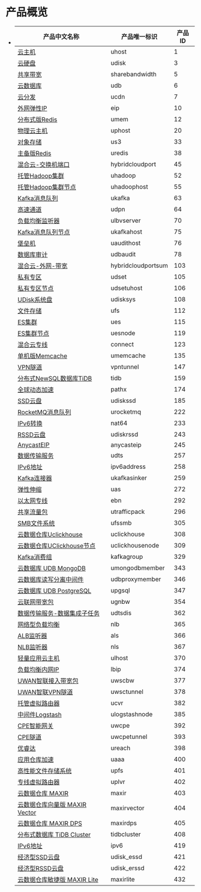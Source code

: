 # 产品概览

* | 产品中文名称                                                 | 产品唯一标识       | 产品ID |
     | ------------------------------------------------------------ | ------------------ | ------ |
     | [云主机](/cloudwatch/metric/uhost.md)                        | uhost              | 1      |
     | [云硬盘](/cloudwatch/metric/udisk.md)                        | udisk              | 3      |
     | [共享带宽](/cloudwatch/metric/sharebandwidth.md)             | sharebandwidth     | 5      |
     | [云数据库](/cloudwatch/metric/udb.md)                        | udb                | 6      |
     | [云分发](/cloudwatch/metric/ucdn.md)                         | ucdn               | 7      |
     | [外网弹性IP](/cloudwatch/metric/eip.md)                      | eip                | 10     |
     | [分布式版Redis](/cloudwatch/metric/umem.md)                  | umem               | 12     |
     | [物理云主机](/cloudwatch/metric/uphost.md)                   | uphost             | 20     |
     | [对象存储](/cloudwatch/metric/us3.md)                        | us3                | 33     |
     | [主备版Redis](/cloudwatch/metric/uredis.md)                  | uredis             | 38     |
     | [混合云-交换机端口](/cloudwatch/metric/hybridcloudport.md)   | hybridcloudport    | 45     |
     | [托管Hadoop集群](/cloudwatch/metric/uhadoop.md)              | uhadoop            | 52     |
     | [托管Hadoop集群节点](/cloudwatch/metric/uhadoophost.md)      | uhadoophost        | 55     |
     | [Kafka消息队列](/cloudwatch/metric/ukafka.md)                | ukafka             | 63     |
     | [高速通道](/cloudwatch/metric/udpn.md)                       | udpn               | 64     |
     | [负载均衡监听器](/cloudwatch/metric/ulbvserver.md)           | ulbvserver         | 70     |
     | [Kafka消息队列节点](/cloudwatch/metric/ukafkahost.md)        | ukafkahost         | 75     |
     | [堡垒机](/cloudwatch/metric/uaudithost.md)                   | uaudithost         | 76     |
     | [数据库审计](/cloudwatch/metric/udbaudit.md)                 | udbaudit           | 78     |
     | [混合云-外网-带宽](/cloudwatch/metric/hybridcloudportsum.md) | hybridcloudportsum | 103    |
     | [私有专区](/cloudwatch/metric/udset.md)                      | udset              | 105    |
     | [私有专区节点](/cloudwatch/metric/udsetuhost.md)             | udsetuhost         | 106    |
     | [UDisk系统盘](/cloudwatch/metric/udisksystem.md)             | udisksys           | 108    |
     | [文件存储](/cloudwatch/metric/ufs.md)                        | ufs                | 112    |
     | [ES集群](/cloudwatch/metric/ues.md)                          | ues                | 115    |
     | [ES集群节点](/cloudwatch/metric/uesnode.md)                  | uesnode            | 119    |
     | [混合云专线](/cloudwatch/metric/connect.md)                  | connect            | 123    |
     | [单机版Memcache](/cloudwatch/metric/umemcache.md)            | umemcache          | 135    |
     | [VPN隧道](/cloudwatch/metric/vpntunnel.md)                   | vpntunnel          | 147    |
     | [分布式NewSQL数据库TiDB](/cloudwatch/metric/tidb.md)         | tidb               | 159    |
     | [全球动态加速](/cloudwatch/metric/pathx.md)                  | pathx              | 174    |
     | [SSD云盘](/cloudwatch/metric/udiskssd.md)                    | udiskssd           | 185    |
     | [RocketMQ消息队列](/cloudwatch/metric/urocketmq.md)          | urocketmq          | 222    |
     | [IPv6转换](/cloudwatch/metric/nat64.md)                      | nat64              | 233    |
     | [RSSD云盘](/cloudwatch/metric/udiskrssd.md)                  | udiskrssd          | 243    |
     | [AnycastEIP](/cloudwatch/metric/anycasteip.md)               | anycasteip         | 245    |
     | [数据传输服务](/cloudwatch/metric/udts.md)                   | udts               | 257    |
     | [IPv6地址](/cloudwatch/metric/ipv6address.md)                | ipv6address        | 258    |
     | [Kafka连接器](/cloudwatch/metric/ukafkasinker.md)            | ukafkasinker       | 259    |
     | [弹性伸缩](/cloudwatch/metric/uas.md)                        | uas                | 272    |
     | [以太网专线](/cloudwatch/metric/ebn.md)                      | ebn                | 292    |
     | [共享流量包](/cloudwatch/metric/utrafficpack.md)             | utrafficpack       | 296    |
     | [SMB文件系统](/cloudwatch/metric/ufssmb.md)                  | ufssmb             | 305    |
     | [云数据仓库Uclickhouse](/cloudwatch/metric/uclickhouse.md)   | uclickhouse        | 308    |
     | [云数据仓库UClickhouse节点](/cloudwatch/metric/uclickhousenode.md) | uclickhousenode    | 309    |
     | [Kafka消费组](/cloudwatch/metric/kafkagroup.md)              | kafkagroup         | 329    |
     | [云数据库 UDB MongoDB](/cloudwatch/metric/umongodbmember.md) | umongodbmember     | 343    |
     | [云数据库读写分离中间件](/cloudwatch/metric/udbproxymember.md) | udbproxymember     | 346    |
     | [云数据库 UDB PostgreSQL](/cloudwatch/metric/upgsql.md)      | upgsql             | 347    |
     | [云联网带宽包](/cloudwatch/metric/ugnbw.md)                  | ugnbw              | 354    |
     | [数据传输服务-数据集成子任务](/cloudwatch/metric/udtsdis.md) | udtsdis            | 362    |
     | [网络型负载均衡](/cloudwatch/metric/nlb.md)                  | nlb                | 365    |
     | [ALB监听器](/cloudwatch/metric/als.md)                       | als                | 366    |
     | [NLB监听器](/cloudwatch/metric/nls.md)                       | nls                | 367    |
     | [轻量应用云主机](/cloudwatch/metric/ulhost.md)               | ulhost             | 370    |
     | [负载均衡内网IP](/cloudwatch/metric/lbip.md)                 | lbip               | 374    |
     | [UWAN智联接入带宽包](/cloudwatch/metric/uwscbw.md)           | uwscbw             | 377    |
     | [UWAN智联VPN隧道](/cloudwatch/metric/uwsctunnel.md)          | uwsctunnel         | 378    |
     | [托管虚拟路由器](/cloudwatch/metric/ucvr.md)                 | ucvr               | 382    |
     | [中间件Logstash](/cloudwatch/metric/ulogstashnode.md)        | ulogstashnode      | 385    |
     | [CPE智能网关](/cloudwatch/metric/uwcpe.md)                   | uwcpe              | 392    |
     | [CPE隧道](/cloudwatch/metric/uwcpetunnel.md)                 | uwcpetunnel        | 393    |
     | [优睿达](/cloudwatch/metric/ureach.md)                       | ureach             | 398    |
     | [应用仓库加速](/cloudwatch/metric/uaaa.md)                   | uaaa               | 400    |
     | [高性能文件存储系统](/cloudwatch/metric/upfs.md)             | upfs               | 401    |
     | [专线虚拟路由器](/cloudwatch/metric/uplvr.md)                | uplvr              | 402    |
     | [云数据仓库 MAXIR](/cloudwatch/metric/maxir.md)              | maxir              | 403    |
     | [云数据仓库向量版 MAXIR Vector](/cloudwatch/metric/maxirvector.md) | maxirvector        | 404    |
     | [云数据仓库 MAXIR DPS](/cloudwatch/metric/maxirdps.md)       | maxirdps           | 405    |
     | [分布式数据库 TiDB Cluster](/cloudwatch/metric/tidbcluster.md) | tidbcluster        | 408    |
     | [IPv6地址](/cloudwatch/metric/ipv6address.md)                | ipv6               | 419    |
     | [经济型SSD云盘](/cloudwatch/metric/udisk_essd.md)            | udisk_essd         | 421    |
     | [经济型RSSD云盘](/cloudwatch/metric/udisk_erssd.md)          | udisk_erssd        | 422    |
     | [云数据仓库敏捷版 MAXIR Lite](/cloudwatch/metric/maxirlite.md) | maxirlite          | 432    |

